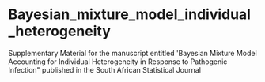 # Bayesian_mixture_model_individual_heterogeneity
Supplementary Material for the manuscript entitled 'Bayesian Mixture Model Accounting for Individual Heterogeneity in Response to Pathogenic Infection" published in the South African Statistical Journal 
